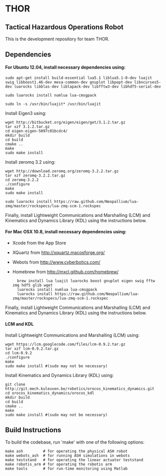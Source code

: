 THOR
====

Tactical Hazardous Operations Robot
-----------------------------------

This is the development repository for team THOR.

Dependencies
------------

#### For Ubuntu 12.04, install necessary dependencies using:

    sudo apt-get install build-essential lua5.1 liblua5.1-0-dev luajit swig libboost1.46-dev mesa-common-dev gnuplot libpopt-dev libncurses5-dev luarocks libblas-dev liblapack-dev libfftw3-dev libhdf5-serial-dev

    sudo luarocks install numlua lua-cmsgpack

    sudo ln -s /usr/bin/luajit* /usr/bin/luajit

Install Eigen3 using:

    wget http://bitbucket.org/eigen/eigen/get/3.1.2.tar.gz
    tar xzf 3.1.2.tar.gz
    cd eigen-eigen-5097c01bcdc4/
    mkdir build
    cd build
    cmake ..
    make
    sudo make install

Install zeromq 3.2 using:

    wget http://download.zeromq.org/zeromq-3.2.2.tar.gz
    tar xzf zeromq-3.2.2.tar.gz 
    cd zeromq-3.2.2
    ./configure
    make
    sudo make install

    sudo luarocks install https://raw.github.com/Neopallium/lua-zmq/master/rockspecs/lua-zmq-scm-1.rockspec

Finally, install Lightweight Communications and Marshalling (LCM) and Kinematics and Dynamics Library (KDL) using the instructions below.

#### For Mac OSX 10.8, install necessary dependencies using:

- Xcode from the App Store
- XQuartz from http://xquartz.macosforge.org/
- Webots from http://www.cyberbotics.com/
- Homebrew from http://mxcl.github.com/homebrew/

		brew install lua luajit luarocks boost gnuplot eigen swig fftw zmq hdf5 glib wget
		luarocks install numlua lua-cmsgpack
		luarocks install https://raw.github.com/Neopallium/lua-zmq/master/rockspecs/lua-zmq-scm-1.rockspec

Finally, install Lightweight Communications and Marshalling (LCM) and Kinematics and Dynamics Library (KDL) using the instructions below.

#### LCM and KDL
Install Lightweight Communications and Marshalling (LCM) using:

    wget https://lcm.googlecode.com/files/lcm-0.9.2.tar.gz
    tar xzf lcm-0.9.2.tar.gz
    cd lcm-0.9.2
    ./configure
    make
    sudo make install #(sudo may not be necessary)

Install Kinematics and Dynamics Library (KDL) using:

    git clone http://git.mech.kuleuven.be/robotics/orocos_kinematics_dynamics.git 
    cd orocos_kinematics_dynamics/orocos_kdl
    mkdir build
    cd build
    cmake ..
    make
    sudo make install #(sudo may not be necessary)

Build Instructions
------------------

To build the codebase, run 'make' with one of the following options:

    make ash         # for operating the physical ASH robot
    make webots_ash  # for running ASH simulations in webots
    make teststand   # for operating the linear actuator teststand
    make robotis_arm # for operating the robotis arm
    make tools       # for run-time monitoring using Matlab
